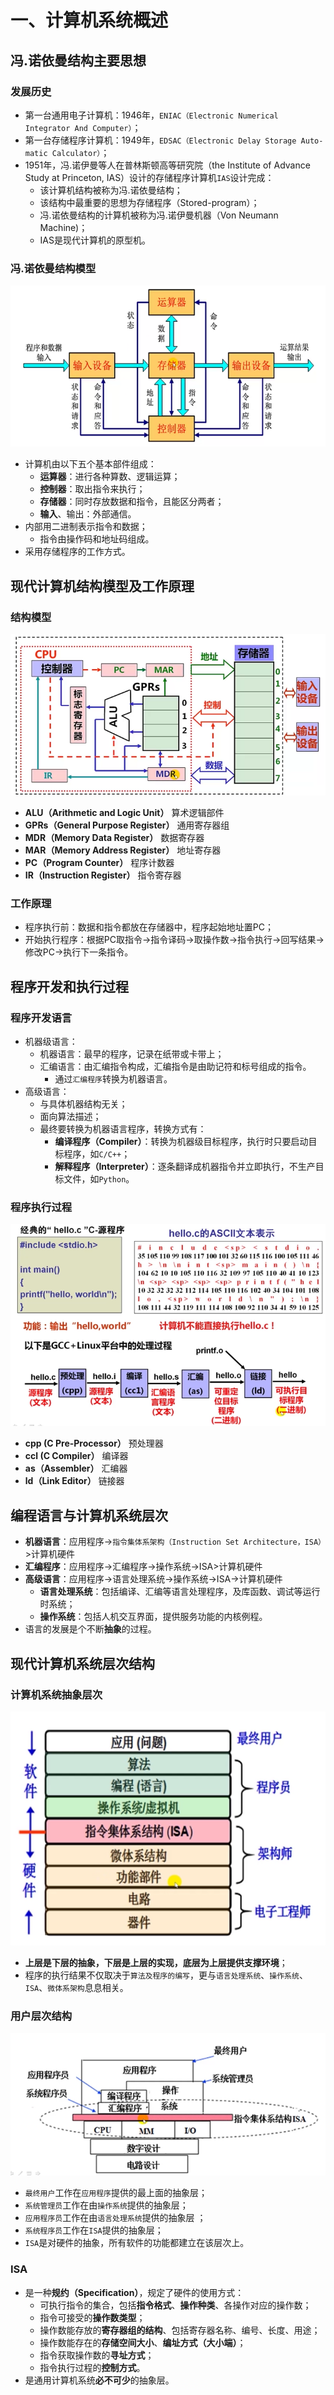 # 一、计算机系统概述

## 冯.诺依曼结构主要思想

### 发展历史

- 第一台通用电子计算机：1946年，`ENIAC（Electronic Numerical Integrator And Computer）`；
- 第一台存储程序计算机：1949年，`EDSAC（Electronic Delay Storage Auto-matic Calculator）`；
- 1951年，冯.诺伊曼等人在普林斯顿高等研究院（the Institute of Advance Study at Princeton, IAS）设计的存储程序计算机`IAS`设计完成：
  - 该计算机结构被称为冯.诺依曼结构；
  - 该结构中最重要的思想为存储程序（Stored-program）；
  - 冯.诺依曼结构的计算机被称为冯.诺伊曼机器（Von Neumann Machine)；
  - IAS是现代计算机的原型机。

### 冯.诺依曼结构模型

![冯.诺依曼结构模型](https://raw.githubusercontent.com/Hugsy19/Picbed/master/img/20210403220646.png)

- 计算机由以下五个基本部件组成：
  - **运算器**：进行各种算数、逻辑运算；
  - **控制器**：取出指令来执行；
  - **存储器**：同时存放数据和指令，且能区分两者；
  - **输入**、输出：外部通信。
- 内部用二进制表示指令和数据；
  - 指令由操作码和地址码组成。
- 采用存储程序的工作方式。

## 现代计算机结构模型及工作原理

### 结构模型

![现代计算机结构模型](https://raw.githubusercontent.com/Hugsy19/Picbed/master/img/20210403220951.png)

- **ALU（Arithmetic and Logic Unit）** 算术逻辑部件
- **GPRs（General Purpose Register）** 通用寄存器组
- **MDR（Memory Data Register）** 数据寄存器
- **MAR（Memory Address Register）** 地址寄存器
- **PC（Program Counter）** 程序计数器
- **IR（Instruction Register）** 指令寄存器

### 工作原理

- 程序执行前：数据和指令都放在存储器中，程序起始地址置PC；
- 开始执行程序：根据PC取指令->指令译码->取操作数->指令执行->回写结果->修改PC->执行下一条指令。

## 程序开发和执行过程

### 程序开发语言

- 机器级语言：
  - 机器语言：最早的程序，记录在纸带或卡带上；
  - 汇编语言：由汇编指令构成，汇编指令是由助记符和标号组成的指令。
    - 通过`汇编程序`转换为机器语言。
- 高级语言：
  - 与具体机器结构无关；
  - 面向算法描述；
  - 最终要转换为机器语言程序，转换方式有：
    - **编译程序（Compiler）**：转换为机器级目标程序，执行时只要启动目标程序，如`C/C++`；
    - **解释程序（Interpreter）**：逐条翻译成机器指令并立即执行，不生产目标文件，如`Python`。

### 程序执行过程

![典型的程序转换处理过程](https://raw.githubusercontent.com/Hugsy19/Picbed/master/img/20210403221640.png)

- **cpp (C Pre-Processor）** 预处理器
- **ccl (C Compiler）** 编译器
- **as（Assembler）** 汇编器
- **ld（Link Editor）** 链接器
  
## 编程语言与计算机系统层次

- **机器语言**：应用程序->`指令集体系架构（Instruction Set Architecture，ISA）`>计算机硬件
- **汇编程序**：应用程序->汇编程序->操作系统->ISA>计算机硬件
- **高级语言**：应用程序->语言处理系统->操作系统->ISA->计算机硬件
  - **语言处理系统**：包括编译、汇编等语言处理程序，及库函数、调试等运行时系统；
  - **操作系统**：包括人机交互界面，提供服务功能的内核例程。
- 语言的发展是个不断**抽象**的过程。

## 现代计算机系统层次结构

### 计算机系统抽象层次

![计算机系统抽象层次](https://raw.githubusercontent.com/Hugsy19/Picbed/master/img/20210403221956.png)

-  **上层是下层的抽象，下层是上层的实现，底层为上层提供支撑环境**；
-  程序的执行结果不仅取决于`算法及程序的编写`，更与`语言处理系统`、`操作系统`、`ISA`、`微体系架构`息息相关。

### 用户层次结构

![用户层次结构](https://raw.githubusercontent.com/Hugsy19/Picbed/master/img/20210403222207.png)

- `最终用户`工作在`应用程序`提供的最上面的抽象层；
- `系统管理员`工作在由`操作系统`提供的抽象层；
- `应用程序员`工作在由`语言处理系统`提供的抽象层 ；
- `系统程序员`工作在`ISA`提供的抽象层；
- `ISA`是对硬件的抽象，所有软件的功能都建立在该层次上。

### ISA

- 是一种**规约（Specification）**，规定了硬件的使用方式：
  - 可执行指令的集合，包括**指令格式**、**操作种类**、各操作对应的操作数；
  - 指令可接受的**操作数类型**；
  - 操作数能存放的**寄存器组的结构**、包括寄存器名称、编号、长度、用途；
  - 操作数能存在的**存储空间大小**、**编址方式（大小端）**；
  - 指令获取操作数的**寻址方式**；
  - 指令执行过程的**控制方式**。
- 是通用计算机系统**必不可少**的抽象层。